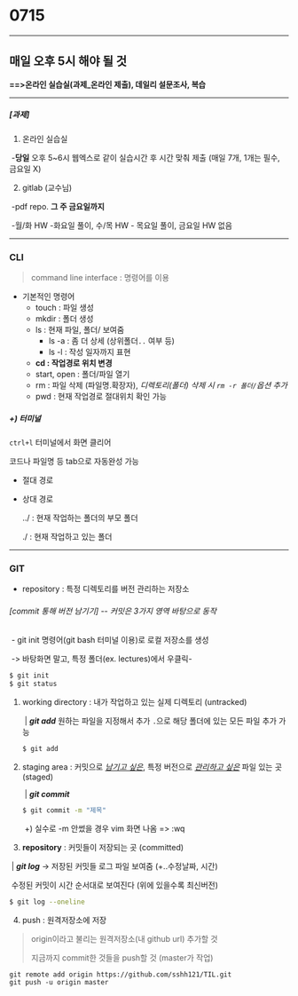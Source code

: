 # 0715

---

## 매일 오후 5시 해야 될 것

**==>온라인 실습실(과제_온라인 제출), 데일리 설문조사, 복습**

---

##### [과제]

1. 온라인 실습실

​       -**당일** 오후 5~6시 웹엑스로 같이 실습시간 후 시간 맞춰 제출 (매일 7개, 1개는 필수, 금요일 X)

2. gitlab (교수님)

​       -pdf repo. **그 주 금요일까지**

​	   -월/화 HW -화요일 풀이, 수/목 HW - 목요일 풀이, 금요일 HW 없음

---

### CLI 

> command line interface : 명령어를 이용

- 기본적인 명령어
  - touch : 파일 생성
  - mkdir : 폴더 생성
  - ls : 현재 파일, 폴더/ 보여줌
    - ls -a : 좀 더 상세 (상위폴더`..` 여부 등) 
    - ls -l : 작성 일자까지 표현
  - **cd : 작업경로 위치 변경**
  - start, open : 폴더/파일 열기
  - rm : 파일 삭제 (파일명.확장자), *디렉토리(폴더) 삭제 시 `rm -r 폴더/`옵션 추가*
  - pwd : 현재 작업경로 절대위치 확인 가능



##### +) 터미널

`ctrl+l` 터미널에서 화면 클리어

코드나 파일명 등 tab으로 자동완성 가능



- 절대 경로

- 상대 경로

  ../ : 현재 작업하는 폴더의 부모 폴더

  ./ : 현재 작업하고 있는 폴더

---

### GIT

- repository : 특정 디렉토리를 버전 관리하는 저장소

###### [commit 통해 버전 남기기] -- 커밋은 3가지 영역 바탕으로 동작

​	- git init 명령어(git bash 터미널 이용)로 로컬 저장소를 생성

​	-> 바탕화면 말고, 특정 폴더(ex. lectures)에서 우클릭-

```bash
$ git init
$ git status
```

1. working directory : 내가 작업하고 있는 실제 디렉토리 (untracked)

   ​             | ***git add***   원하는 파일을 지정해서 추가
   ​                               `.`으로 해당 폴더에 있는 모든 파일 추가 가능

   ```bash
   $ git add  
   ```

2. staging area : 커밋으로 *<u>남기고 싶은</u>*, 특정 버전으로 *<u>관리하고 싶은</u>* 파일 있는 곳 (staged)

   ​             | ***git commit***  

   ```bash
   $ git commit -m "제목"
   ```

   ​		+) 실수로 -m 안썼을 경우 vim 화면 나옴 => :wq

3. **repository** : 커밋들이 저장되는 곳 (committed)

​					| ***git log***  -> 저장된 커밋들 로그 파일 보여줌 (+..수정날짜, 시간)

​			수정된 커밋이 시간 순서대로 보여진다 (위에 있을수록 최신버전)

```bash
$ git log --oneline
```

4. push : 원격저장소에 저장



> origin이라고 불리는 원격저장소(내 github url) 추가할 것
>
> 지금까지 commit한 것들을  push할 것 (master가 작업)

```
git remote add origin https://github.com/sshh121/TIL.git
git push -u origin master
```

